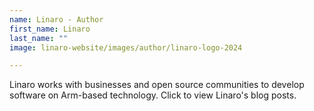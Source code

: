 ```yaml
---
name: Linaro - Author
first_name: Linaro
last_name: ""
image: linaro-website/images/author/linaro-logo-2024

---
```


Linaro works with businesses and open source communities to develop software on Arm-based technology. Click to view Linaro's blog posts.
